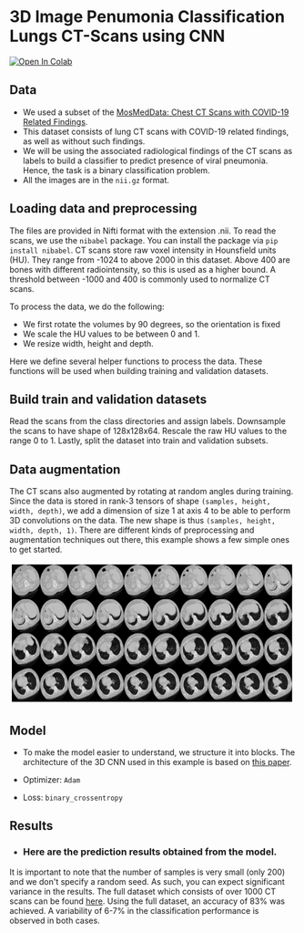 # 3D Image Penumonia Classification Lungs CT-Scans using CNN

[![Open In Colab](https://colab.research.google.com/assets/colab-badge.svg)](https://colab.research.google.com/drive/17GGGXQRPQ5uDbYsRWnbHFIGk9Fva-csn?authuser=1#scrollTo=KY29d_HsvePr)

## Data

- We used a subset of the [MosMedData: Chest CT Scans with COVID-19 Related Findings](https://www.medrxiv.org/content/10.1101/2020.05.20.20100362v1).
- This dataset consists of lung CT scans with COVID-19 related findings, as well as without such findings.
- We will be using the associated radiological findings of the CT scans as labels to build
a classifier to predict presence of viral pneumonia. Hence, the task is a binary classification problem.
- All the images are in the `nii.gz` format.

## Loading data and preprocessing

The files are provided in Nifti format with the extension .nii. To read the
scans, we use the `nibabel` package.
You can install the package via `pip install nibabel`. CT scans store raw voxel
intensity in Hounsfield units (HU). They range from -1024 to above 2000 in this dataset.
Above 400 are bones with different radiointensity, so this is used as a higher bound. A threshold
between -1000 and 400 is commonly used to normalize CT scans.

To process the data, we do the following:

* We first rotate the volumes by 90 degrees, so the orientation is fixed
* We scale the HU values to be between 0 and 1.
* We resize width, height and depth.

Here we define several helper functions to process the data. These functions
will be used when building training and validation datasets.

## Build train and validation datasets

Read the scans from the class directories and assign labels. Downsample the scans to have
shape of 128x128x64. Rescale the raw HU values to the range 0 to 1.
Lastly, split the dataset into train and validation subsets.

## Data augmentation

The CT scans also augmented by rotating at random angles during training. Since
the data is stored in rank-3 tensors of shape `(samples, height, width, depth)`,
we add a dimension of size 1 at axis 4 to be able to perform 3D convolutions on
the data. The new shape is thus `(samples, height, width, depth, 1)`. There are
different kinds of preprocessing and augmentation techniques out there,
this example shows a few simple ones to get started.

  <img src="./../images/2.png" alt="Result 1" style="height: 250px;width:500px;"/>

## Model

- To make the model easier to understand, we structure it into blocks.
The architecture of the 3D CNN used in this example
is based on [this paper](https://arxiv.org/abs/2007.13224).

- Optimizer: `Adam`
- Loss: `binary_crossentropy`

## Results

- ### Here are the prediction results obtained from the model.


It is important to note that the number of samples is very small (only 200) and we don't
specify a random seed. As such, you can expect significant variance in the results. The full dataset
which consists of over 1000 CT scans can be found [here](https://www.medrxiv.org/content/10.1101/2020.05.20.20100362v1). Using the full
dataset, an accuracy of 83% was achieved. A variability of 6-7% in the classification
performance is observed in both cases.

